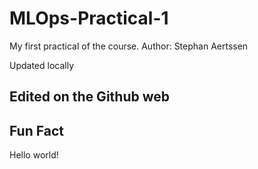 # MLOps-Practical-1
My first practical of the course.
Author: Stephan Aertssen

Updated locally

## Edited on the Github web

## Fun Fact
Hello world!


